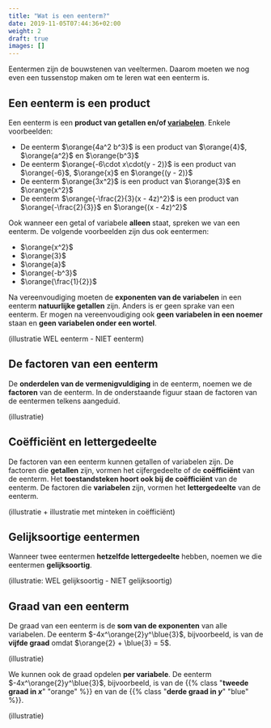 ```yaml
---
title: "Wat is een eenterm?"
date: 2019-11-05T07:44:36+02:00
weight: 2
draft: true
images: []
---
```


Eentermen zijn de bouwstenen van veeltermen. Daarom moeten we nog even een
tussenstop maken om te leren wat een eenterm is.

## Een eenterm is een product

Een eenterm is een **product van getallen en/of [variabelen](../variabelen)**.
Enkele voorbeelden:

* De eenterm $\orange{4a^2 b^3}$ is een product van $\orange{4}$, $\orange{a^2}$ en $\orange{b^3}$
* De eenterm $\orange{-6\cdot x\cdot(y - 2)}$ is een product van $\orange{-6}$, $\orange{x}$ en $\orange{(y - 2)}$
* De eenterm $\orange{3x^2}$ is een product van $\orange{3}$ en $\orange{x^2}$
* De eenterm $\orange{-\frac{2}{3}(x - 4z)^2}$ is een product van $\orange{-\frac{2}{3}}$ en $\orange{(x - 4z)^2}$

Ook wanneer een getal of variabele **alleen** staat, spreken we van een
eenterm. De volgende voorbeelden zijn dus ook eentermen:

* $\orange{x^2}$
* $\orange{3}$
* $\orange{a}$
* $\orange{-b^3}$
* $\orange{\frac{1}{2}}$

Na vereenvoudiging moeten de **exponenten van de variabelen** in een eenterm
**natuurlijke getallen** zijn. Anders is er geen sprake van een eenterm. Er mogen na vereenvoudiging ook **geen variabelen in een
noemer** staan en **geen variabelen onder een wortel**.

(illustratie WEL eenterm - NIET eenterm)

## De factoren van een eenterm

De **onderdelen van de vermenigvuldiging** in de eenterm, noemen we de
**factoren** van de eenterm. In de onderstaande figuur staan de factoren van de
eentermen telkens aangeduid.

(illustratie)

## Coëfficiënt en lettergedeelte

De factoren van een eenterm kunnen getallen of variabelen zijn.  De factoren
die **getallen** zijn, vormen het cijfergedeelte of de **coëfficiënt** van de
eenterm. Het **toestandsteken hoort ook bij de coëfficiënt** van de eenterm. De factoren die **variabelen** zijn, vormen het **lettergedeelte** van
de eenterm.

(illustratie + illustratie met minteken in coëfficiënt)

## Gelijksoortige eentermen

Wanneer twee eentermen **hetzelfde lettergedeelte** hebben, noemen we die
eentermen **gelijksoortig**.

(illustratie: WEL gelijksoortig - NIET gelijksoortig)

## Graad van een eenterm

De graad van een eenterm is de **som van de exponenten** van alle variabelen.
De eenterm $-4x^\orange{2}y^\blue{3}$, bijvoorbeeld, is van de **vijfde graad**
omdat $\orange{2} + \blue{3} = 5$.

(illustratie)

We kunnen ook de graad opdelen **per variabele**. De eenterm
$-4x^\orange{2}y^\blue{3}$, bijvoorbeeld, is van de
{{% class "**tweede graad in $x$**" "orange" %}} en van de
{{% class "**derde graad in $y$**" "blue" %}}.

(illustratie)
